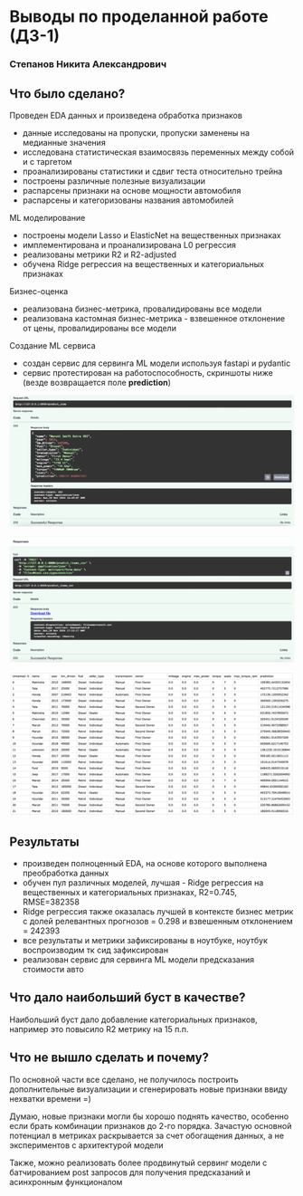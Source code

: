 # Выводы по проделанной работе (ДЗ-1)
### Степанов Никита Александрович
## Что было сделано?
Проведен EDA данных и произведена обработка признаков
- данные исследованы на пропуски, пропуски заменены на медианные значения
- исследована статистическая взаимосвязь переменных между собой и с таргетом
- проанализированы статистики и сдвиг теста относительно трейна
- построены различные полезные визуализации
- распарсены признаки на основе мощности автомобиля
- распарсены и категоризованы названия автомобилей

ML моделирование
- построены модели Lasso и ElasticNet на вещественных признаках
- имплементирована и проанализирована L0 регрессия
- реализованы метрики R2 и R2-adjusted
- обучена Ridge регрессия на вещественных и категориальных признаках

Бизнес-оценка
- реализована бизнес-метрика, провалидированы все модели
- реализована кастомная бизнес-метрика - взвешенное отклонение от цены, провалидированы все модели

Создание ML сервиса
- создан сервис для сервинга ML модели используя fastapi и pydantic
- сервис протестирован на работоспособность, скриншоты ниже (везде возвращается поле **prediction**)

![alt text](image.png)

![alt text](image-1.png)

![alt text](image-2.png)


## Результаты
- произведен полноценный EDA, на основе которого выполнена преобработка данных
- обучен пул различных моделей, лучшая - Ridge регрессия на вещественных и категориальных признаках, R2=0.745, RMSE=382358
- Ridge регрессия также оказалась лучшей в контексте бизнес метрик с долей релевантных прогнозов = 0.298 и взвешенным отклонением = 242393
- все результаты и метрики зафиксированы в ноутбуке, ноутбук воспроизводим тк сид зафиксирован
- реализован сервис для сервинга ML модели предсказания стоимости авто

## Что дало наибольший буст в качестве?
Наибольший буст дало добавление категориальных признаков, например это повысило R2 метрику на 15 п.п.

## Что не вышло сделать и почему?
По основной части все сделано, не получилось построить дополнительные визуализации и сгенерировать новые признаки ввиду нехватки времени =)

Думаю, новые признаки могли бы хорошо поднять качество, особенно если брать комбинации признаков до 2-го порядка. Зачастую основной потенциал в метриках раскрывается за счет обогащения данных, а не экспериментов с архитектурой модели

Также, можно реализовать более продвинутый сервинг модели с батчированием post запросов для получения предсказаний и асинхронным функционалом